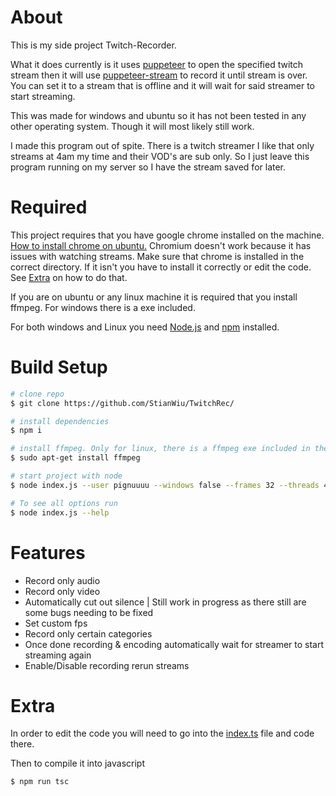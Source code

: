 # About

This is my side project Twitch-Recorder.

What it does currently is it uses [puppeteer](https://github.com/puppeteer/puppeteer) to open the specified twitch stream then it will use [puppeteer-stream](https://github.com/Flam3rboy/puppeteer-stream) to record it until stream is over. You can set it to a stream that is offline and it will wait for said streamer to start streaming.

This was made for windows and ubuntu so it has not been tested in any other operating system. Though it will most likely still work.

I made this program out of spite. There is a twitch streamer I like that only streams at 4am my time and their VOD's are sub only. So I just leave this program running on my server so I have the stream saved for later.

# Required

This project requires that you have google chrome installed on the machine. [How to install chrome on ubuntu.](https://askubuntu.com/questions/510056/how-to-install-google-chrome) Chromium doesn't work because it has issues with watching streams. Make sure that chrome is installed in the correct directory. If it isn't you have to install it correctly or edit the code. See [Extra](https://github.com/stianwiu/twitchrec#extra) on how to do that.

If you are on ubuntu or any linux machine it is required that you install ffmpeg. For windows there is a exe included.

For both windows and Linux you need [Node.js](https://nodejs.org/) and [npm](https://nodejs.org/) installed.

# Build Setup

```bash
# clone repo
$ git clone https://github.com/StianWiu/TwitchRec/

# install dependencies
$ npm i

# install ffmpeg. Only for linux, there is a ffmpeg exe included in the repository. Gotten from www.ffmpeg.org/
$ sudo apt-get install ffmpeg

# start project with node
$ node index.js --user pignuuuu --windows false --frames 32 --threads 4

# To see all options run
$ node index.js --help
```
# Features

  - Record only audio
  - Record only video
  - Automatically cut out silence | Still work in progress as there still are some bugs needing to be fixed
  - Set custom fps
  - Record only certain categories
  - Once done recording & encoding automatically wait for streamer to start streaming again
  - Enable/Disable recording rerun streams

# Extra

In order to edit the code you will need to go into the [index.ts](https://github.com/Pignuuu/twitch-recorder/blob/main/index.ts) file and code there.

Then to compile it into javascript

```bash
$ npm run tsc
```
